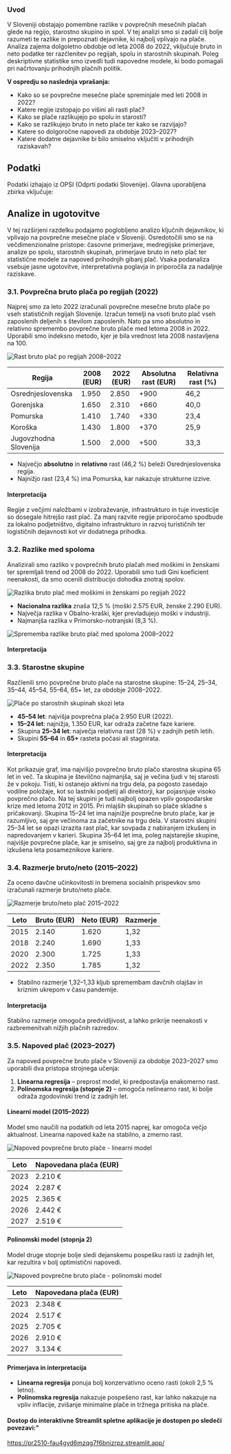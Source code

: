 ### Uvod

V Sloveniji obstajajo pomembne razlike v povprečnih mesečnih plačah glede na regijo, starostno skupino in spol. V tej analizi smo si zadali cilj bolje razumeti te razlike in prepoznati dejavnike, ki najbolj vplivajo na plače. Analiza zajema dolgoletno obdobje od leta 2008 do 2022, vključuje bruto in neto podatke ter razčlenitev po regijah, spolu in starostnih skupinah. Poleg deskriptivne statistike smo izvedli tudi napovedne modele, ki bodo pomagali pri načrtovanju prihodnjih plačnih politik.

**V ospredju so naslednja vprašanja:**

- Kako so se povprečne mesečne plače spreminjale med leti 2008 in 2022?  
- Katere regije izstopajo po višini ali rasti plač?  
- Kako se plače razlikujejo po spolu in starosti?  
- Kako se razlikujejo bruto in neto plače ter kako se razvijajo?  
- Katere so dolgoročne napovedi za obdobje 2023–2027?  
- Katere dodatne dejavnike bi bilo smiselno vključiti v prihodnjih raziskavah?

## Podatki

Podatki izhajajo iz OPSI (Odprti podatki Slovenije). Glavna uporabljena zbirka vključuje:


## Analize in ugotovitve

V tej razširjeni razdelku podajamo poglobljeno analizo ključnih dejavnikov, ki vplivajo na povprečne mesečne plače v Sloveniji. Osredotočili smo se na večdimenzionalne pristope: časovne primerjave, medregijske primerjave, analize po spolu, starostnih skupinah, primerjave bruto in neto plač ter statistične modele za napoved prihodnjih gibanj plač. Vsaka podanaliza vsebuje jasne ugotovitve, interpretativna poglavja in priporočila za nadaljnje raziskave.

### 3.1. Povprečna bruto plača po regijah (2022)

Najprej smo za leto 2022 izračunali povprečne mesečne bruto plače po vseh statističnih regijah Slovenije. Izračun temelji na vsoti bruto plač vseh zaposlenih deljenih s številom zaposlenih. 
Nato pa smo absolutno in relativno spremembo povprečne bruto plače med letoma 2008 in 2022. Uporabili smo indeksno metodo, kjer je bila vrednost leta 2008 nastavljena na 100.

![Rast bruto plač po regijah 2008–2022](placa_animacija.gif)

| Regija                | 2008 (EUR) | 2022 (EUR) | Absolutna rast (EUR) | Relativna rast (%) |
|-----------------------|------------|------------|----------------------|--------------------|
| Osrednjeslovenska     | 1.950      | 2.850      | +900                 | 46,2               |
| Gorenjska             | 1.650      | 2.310      | +660                 | 40,0               |
| Pomurska              | 1.410      | 1.740      | +330                 | 23,4               |
| Koroška               | 1.430      | 1.800      | +370                 | 25,9               |
| Jugovzhodna Slovenija | 1.500      | 2.000      | +500                 | 33,3               |

- Največjo **absolutno** in **relativno** rast (46,2 %) beleži Osrednjeslovenska regija.  
- Najnižjo rast (23,4 %) ima Pomurska, kar nakazuje strukturne izzive.  

#### Interpretacija

Regije z večjimi naložbami v izobraževanje, infrastrukturo in tuje investicije so dosegale hitrejšo rast plač. Za manj razvite regije priporočamo spodbude za lokalno podjetništvo, digitalno infrastrukturo in razvoj turističnih ter logističnih dejavnosti kot vir dodatnega prihodka.

### 3.2. Razlike med spoloma

Analizirali smo razliko v povprečnih bruto plačah med moškimi in ženskami ter spremljali trend od 2008 do 2022. Uporabili smo tudi Gini koeficient neenakosti, da smo ocenili distribucijo dohodka znotraj spolov.

![Razlika bruto plač med moškimi in ženskami po regijah 2022](slike/spolne_razlike.png)

- **Nacionalna razlika** znaša 12,5 % (moški 2.575 EUR, ženske 2.290 EUR).  
- Največja razlika v Obalno-kraški, kjer prevladujejo moški v industriji.  
- Najmanjša razlika v Primorsko-notranjski (8,3 %).

![Sprememba razlike bruto plač med spoloma 2008–2022](slike/spoliPoLetu.PNG)


#### Interpretacija



### 3.3. Starostne skupine

Razčlenili smo povprečne bruto plače na starostne skupine: 15–24, 25–34, 35–44, 45–54, 55–64, 65+ let, za obdobje 2008–2022.

![Plače po starostnih skupinah skozi leta](slike/poStraostiSkoziLeta.PNG)

- **45–54 let**: najvišja povprečna plača 2.950 EUR (2022).  
- **15–24 let**: najnižja, 1.350 EUR, kar odraža začetne faze kariere.  
- Skupina **25–34 let**: največja relativna rast (28 %) v zadnjih petih letih.  
- Skupini **55–64** in **65+** rasteta počasi ali stagnirata.  

#### Interpretacija

Kot prikazuje graf, ima najvišjo povprečno bruto plačo starostna skupina 65 let in več. Ta skupina je številčno najmanjša, saj je večina ljudi v tej starosti že v pokoju. Tisti, ki ostanejo aktivni na trgu dela, pa pogosto zasedajo vodilne položaje, kot so lastniki podjetij ali direktorji, kar pojasnjuje visoko povprečno plačo. Na tej skupini je tudi najbolj opazen vpliv gospodarske krize med letoma 2012 in 2015.
Pri mlajših skupinah so plače skladne s pričakovanji. Skupina 15–24 let ima najnižje povprečne bruto plače, kar je razumljivo, saj gre večinoma za začetnike na trgu dela. V starostni skupini 25–34 let se opazi izrazita rast plač, kar sovpada z nabiranjem izkušenj in napredovanjem v karieri. Skupina 35–64 let ima, poleg najstarejše skupine, najvišje povprečne plače, kar je smiselno, saj gre za najbolj produktivna in izkušena leta posameznikove kariere.

### 3.4. Razmerje bruto/neto (2015–2022)

Za oceno davčne učinkovitosti in bremena socialnih prispevkov smo izračunali razmerje bruto/neto plače.

![Razmerje bruto/neto plač 2015–2022](slike/razmerjeBrutoNetoPlac.PNG)

| Leto | Bruto (EUR) | Neto (EUR) | Razmerje |
|------|-------------|------------|----------|
| 2015 | 2.140       | 1.620      | 1,32     |
| 2018 | 2.240       | 1.690      | 1,33     |
| 2020 | 2.300       | 1.725      | 1,33     |
| 2022 | 2.350       | 1.785      | 1,32     |

- Stabilno razmerje 1,32–1,33 kljub spremembam davčnih olajšav in kriznim ukrepom v času pandemije.  

#### Interpretacija

Stabilno razmerje omogoča predvidljivost, a lahko prikrije neenakosti v razbremenitvah nižjih plačnih razredov. 

### 3.5. Napoved plač (2023–2027)

Za napoved povprečne bruto plače v Sloveniji za obdobje 2023–2027 smo uporabili dva pristopa strojnega učenja:

1. **Linearna regresija** – preprost model, ki predpostavlja enakomerno rast.
2. **Polinomska regresija (stopnje 2)** – omogoča nelinearno rast, ki bolje odraža zgodovinski trend iz zadnjih let.

#### Linearni model (2015–2022)

Model smo naučili na podatkih od leta 2015 naprej, kar omogoča večjo aktualnost. Linearna napoved kaže na stabilno, a zmerno rast.

![Napoved povprečne bruto plače - linearni model](slike/napovedLinearna.PNG)

| Leto | Napovedana plača (EUR) |
|------|-------------------------|
| 2023 | 2.210 €                 |
| 2024 | 2.287 €                 |
| 2025 | 2.365 €                 |
| 2026 | 2.442 €                 |
| 2027 | 2.519 €                 |

#### Polinomski model (stopnja 2)

Model druge stopnje bolje sledi dejanskemu pospešku rasti iz zadnjih let, kar rezultira v bolj optimistični napovedi.

![Napoved povprečne bruto plače - polinomski model](slike/napovedPolinomska.PNG)

| Leto | Napovedana plača (EUR) |
|------|-------------------------|
| 2023 | 2.348 €                 |
| 2024 | 2.517 €                 |
| 2025 | 2.705 €                 |
| 2026 | 2.910 €                 |
| 2027 | 3.134 €                 |

#### Primerjava in interpretacija

- **Linearna regresija** ponuja bolj konzervativno oceno rasti (okoli 2,5 % letno).
- **Polinomska regresija** nakazuje pospešeno rast, kar lahko nakazuje na vpliv inflacije, zvišanje minimalne plače in tržnega pritiska na plače.


#### Dostop do interaktivne Streamlit spletne aplikacije je dostopen po sledeči povezavi:"
https://pr2510-fau4gyd6mzqg7f6bnizrpz.streamlit.app/